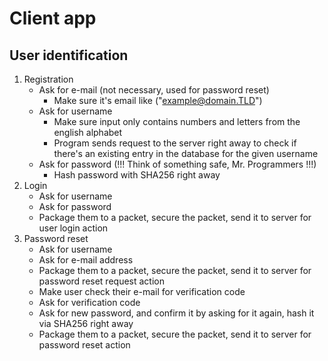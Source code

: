 # Client app

## User identification
1. Registration
   - Ask for e-mail (not necessary, used for password reset)
     * Make sure it's email like ("example@domain.TLD")
   - Ask for username
     * Make sure input only contains numbers and letters from the english alphabet
     * Program sends request to the server right away to check if there's an existing entry in the database for the given username
   - Ask for password (!!! Think of something safe, Mr. Programmers !!!)
     * Hash password with SHA256 right away
2. Login
   - Ask for username
   - Ask for password
   - Package them to a packet, secure the packet, send it to server for user login action
3. Password reset
   - Ask for username
   - Ask for e-mail address
   - Package them to a packet, secure the packet, send it to server for password reset request action
   - Make user check their e-mail for verification code
   - Ask for verification code
   - Ask for new password, and confirm it by asking for it again, hash it via SHA256 right away
   - Package them to a packet, secure the packet, send it to server for password reset action